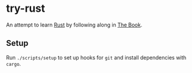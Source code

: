 # try-rust

An attempt to learn [Rust][] by following along in [The Book][].

[Rust]: https://www.rust-lang.org
[The Book]: https://doc.rust-lang.org/book/second-edition

## Setup

Run `./scripts/setup` to set up hooks for `git` and install dependencies with
`cargo`.

